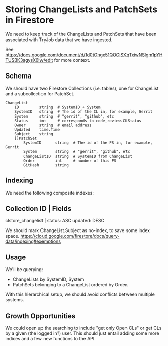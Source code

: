 Storing ChangeLists and PatchSets in Firestore
==============================================

We need to keep track of the ChangeLists and PatchSets that have been associated
with TryJob data that we have ingested.

See https://docs.google.com/document/d/1d0tOhgx51QOGiSXqTxiwNSlgm1pYHTUSBK3agysX6Iw/edit
for more context.

Schema
------

We should have two Firestore Collections (i.e. tables), one for ChangeList
and a subcollection for PatchSet.

	ChangeList
		ID         string  # SystemID + System
		SystemID   string  # The id of the CL in, for example, Gerrit
		System     string  # "gerrit", "github", etc
		Status     int     # corresponds to code_review.CLStatus
		Owner      string  # email address
		Updated    time.Time
		Subject    string
		[]PatchSet
			SystemID      string  # The id of the PS in, for example, Gerrit
			System        string  # "gerrit", "github", etc
			ChangeListID  string  # SystemID from ChangeList
			Order         int     # number of this PS
			GitHash       string

Indexing
--------
We need the following composite indexes:

Collection ID              | Fields
------------------------------------------------------------------
clstore_changelist         | status: ASC updated: DESC


We should mark ChangeList.Subject as no-index, to save some index space.
<https://cloud.google.com/firestore/docs/query-data/indexing#exemptions>

Usage
-----
We'll be querying:
 - ChangeLists by SystemID, System
 - PatchSets belonging to a ChangeList ordered by Order.

With this hierarchical setup, we should avoid conflicts
between multiple systems.

Growth Opportunities
-------------------

We could open up the searching to include "get only Open CLs" or get CLs by
a given (the logged in?) user.  This should just entail adding some more
indices and a few new functions to the API.